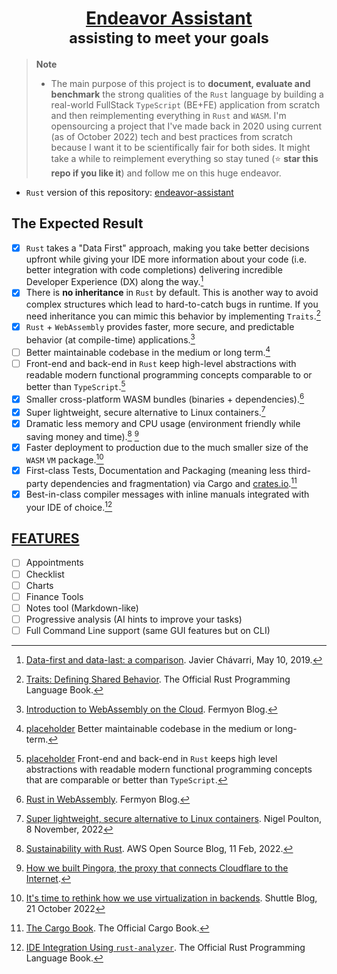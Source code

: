<div align='center'>

# [Endeavor Assistant]()<br><sup>assisting to meet your goals</sup>

</div>

> **Note**
> * The main purpose of this project is to **document, evaluate and benchmark** the strong qualities of the `Rust` language by building a real-world FullStack `TypeScript` (BE+FE) application from scratch and then reimplementing everything in `Rust` and `WASM`. I'm opensourcing a project that I've made back in 2020 using current (as of October 2022) tech and best practices from scratch because I want it to be scientifically fair for both sides. It might take a while to reimplement everything so stay tuned (:star: **star this repo if you like it**) and follow me on this huge endeavor.

* `Rust` version of this repository: [endeavor-assistant](https://github.com/amindWalker/endeavor-assistant)

## The Expected Result
- [x] `Rust` takes a "Data First" approach, making you take better decisions upfront while giving your IDE more information about your code (i.e. better integration with code completions) delivering incredible Developer Experience (DX) along the way.[^1]
- [x] There is **no inheritance** in `Rust` by default. This is another way to avoid complex structures which lead to hard-to-catch bugs in runtime. If you need inheritance you can mimic this behavior by implementing `Traits`.[^2]
- [x] `Rust` + `WebAssembly` provides faster, more secure, and predictable behavior (at compile-time) applications.[^3]
- [ ] Better maintainable codebase in the medium or long term.[^4]
- [ ] Front-end and back-end in `Rust` keep high-level abstractions with readable modern functional programming concepts comparable to or better than `TypeScript`.[^5]
- [x] Smaller cross-platform WASM bundles (binaries + dependencies).[^6]
- [x] Super lightweight, secure alternative to Linux containers.[^7]
- [x] Dramatic less memory and CPU usage (environment friendly while saving money and time).[^8] [^9]
- [x] Faster deployment to production due to the much smaller size of the `WASM` `VM` package.[^10]
- [x] First-class Tests, Documentation and Packaging (meaning less third-party dependencies and fragmentation) via Cargo and [crates.io](https://crates.io/).[^11]
- [x] Best-in-class compiler messages with inline manuals integrated with your IDE of choice.[^12]

## [FEATURES]()
 - [ ] Appointments
 - [ ] Checklist
 - [ ] Charts
 - [ ] Finance Tools
 - [ ] Notes tool (Markdown-like)
 - [ ] Progressive analysis (AI hints to improve your tasks)
 - [ ] Full Command Line support (same GUI features but on CLI)

[^1]: [Data-first and data-last: a comparison](https://www.javierchavarri.com/data-first-and-data-last-a-comparison/). Javier Chávarri, May 10, 2019.
[^2]: [Traits: Defining Shared Behavior](https://doc.rust-lang.org/book/ch10-02-traits.html). The Official Rust Programming Language Book.
[^3]: [Introduction to WebAssembly on the Cloud](https://www.fermyon.com/blog/intro-to-wasm). Fermyon Blog.
[^4]: [placeholder]() Better maintainable codebase in the medium or long-term.
[^5]: [placeholder]() Front-end and back-end in `Rust` keeps high level abstractions with readable modern functional programming concepts that are comparable or better than `TypeScript`.
[^6]: [Rust in WebAssembly](https://www.fermyon.com/wasm-languages/rust). Fermyon Blog.
[^7]: [Super lightweight, secure alternative to Linux containers](https://nigelpoulton.com/getting-started-with-docker-and-wasm/). Nigel Poulton, 8 November, 2022
[^8]: [Sustainability with Rust](https://aws.amazon.com/blogs/opensource/sustainability-with-rust/). AWS Open Source Blog, 11 Feb, 2022.
[^9]: [How we built Pingora, the proxy that connects Cloudflare to the Internet](https://blog.cloudflare.com/how-we-built-pingora-the-proxy-that-connects-cloudflare-to-the-internet/).
[^10]: [It's time to rethink how we use virtualization in backends](https://www.shuttle.rs/blog/2022/10/21/shuttle-next). Shuttle Blog, 21 October 2022
[^11]: [The Cargo Book](https://doc.rust-lang.org/cargo/). The Official Cargo Book.
[^12]: [IDE Integration Using `rust-analyzer`](https://doc.rust-lang.org/book/appendix-04-useful-development-tools.html#ide-integration-using-rust-analyzer). The Official Rust Programming Language Book.
